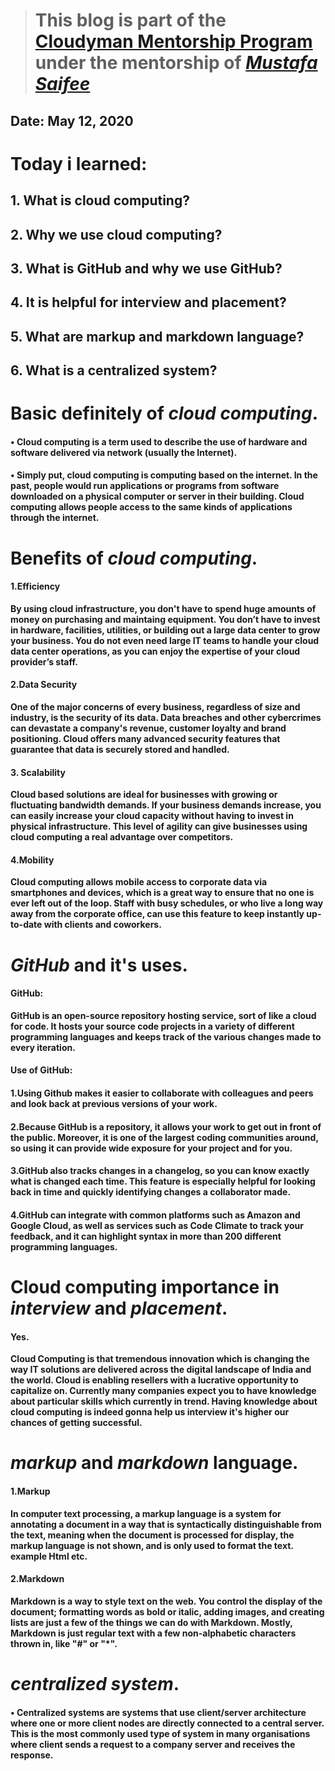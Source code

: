 > # This blog is part of the **[Cloudyman Mentorship Program](https://t.co/78sRvCvYiO?amp=1)** under the mentorship of *[Mustafa Saifee](https://www.linkedin.com/in/saifeemustafaq/)*

## Date: May 12, 2020

# Today i learned:
## 1. What is cloud computing?
## 2. Why we use cloud computing?
## 3. What is GitHub and why we use GitHub?
## 4. It is helpful for interview and placement?
## 5. What are markup and markdown language?
## 6. What is a centralized system?

# Basic definitely of *cloud computing*.
#### • Cloud computing is a term used to describe the use of hardware and software delivered via network (usually the Internet). 
#### • Simply put, cloud computing is computing based on the internet. In the past, people would run applications or programs from software downloaded on a physical computer or server in their building. Cloud computing allows people access to the same kinds of applications through the internet.

# Benefits of *cloud computing*.
#### 1.Efficiency
**By using cloud infrastructure, you don't have to spend huge amounts of money on purchasing and maintaing equipment.
You don’t have to invest in hardware, facilities, utilities, or building out a large data center to grow your business. You do not even need large IT teams to handle your cloud data center operations, as you can enjoy the expertise of your cloud provider’s staff.**

#### 2.Data Security
**One of the major concerns of every business, regardless of size and industry, is the security of its data. Data breaches and other cybercrimes can devastate a company's revenue, customer loyalty and brand positioning.
Cloud offers many advanced security features that guarantee that data is securely stored and handled.**

#### 3. Scalability
 **Cloud based solutions are ideal for businesses with growing or fluctuating bandwidth demands. If your business demands increase, you can easily increase your cloud capacity without having to invest in physical infrastructure. This level of agility can give businesses using cloud computing a real advantage over competitors.**

#### 4.Mobility
**Cloud computing allows mobile access to corporate data via smartphones and devices, which is a great way to ensure that no one is ever left out of the loop. Staff with busy schedules, or who live a long way away from the corporate office, can use this feature to keep instantly up-to-date with clients and coworkers.**

# *GitHub* and it's uses.
#### GitHub:
**GitHub is an open-source repository hosting service, sort of like a cloud for code. It hosts your source code projects in a variety of different programming languages and keeps track of the various changes made to every iteration.**

#### Use of GitHub:
#### 1.Using Github makes it easier to collaborate with colleagues and peers and look back at previous versions of your work.
#### 2.Because GitHub is a repository, it allows your work to get out in front of the public. Moreover, it is one of the largest coding communities around, so using it can provide wide exposure for your project and for you.
#### 3.GitHub also tracks changes in a changelog, so you can know exactly what is changed each time. This feature is especially helpful for looking back in time and quickly identifying changes a collaborator made.
#### 4.GitHub can integrate with common platforms such as Amazon and Google Cloud, as well as services such as Code Climate to track your feedback, and it can highlight syntax in more than 200 different programming languages.

# Cloud computing importance in *interview* and *placement*.
#### Yes.
**Cloud Computing is that tremendous innovation which is changing the way IT solutions are delivered across the digital landscape of India and the world. Cloud is enabling resellers with a lucrative opportunity to capitalize on.
Currently many companies expect you to have  knowledge about particular skills which currently in trend. Having knowledge about cloud computing is indeed gonna help us interview it's higher our chances of getting successful.**

# *markup* and *markdown* language.
#### 1.Markup
**In computer text processing, a markup language is a system for annotating a document in a way that is syntactically distinguishable from the text, meaning when the document is processed for display, the markup language is not shown, and is only used to format the text.  example Html etc.**

#### 2.Markdown
**Markdown is a way to style text on the web. You control the display of the document; formatting words as bold or italic, adding images, and creating lists are just a few of the things we can do with Markdown. Mostly, Markdown is just regular text with a few non-alphabetic characters thrown in, like "#" or "*".**

# *centralized system*.
####
**• Centralized systems are systems that use client/server architecture where one or more client nodes are directly connected to a central server. This is the most commonly used type of system in many organisations where client sends a request to a company server and receives the response.**





